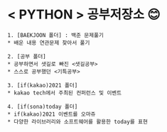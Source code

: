 # **< PYTHON > 공부저장소** 😊


```
1. [BAEKJOON 폴더] : 백준 문제풀기
* 배운 내용 연관문제 찾아서 풀기
```
  
```  
2. [공부 폴더]
* 공부하면서 샛길로 빠진 <샛길공부>
* 스스로 공부했던 <기특공부>
```  
  
```  
3. [if(kakao)2021 폴더] 
* kakao tech에서 주최된 컨퍼런스 및 이벤트
```
  
```  
4. [if(sona)today 폴더]
* if(kakao)2021 이벤트를 오마쥬
* 다양한 라이브러리와 소프트웨어를 활용한 today를 표현
```
